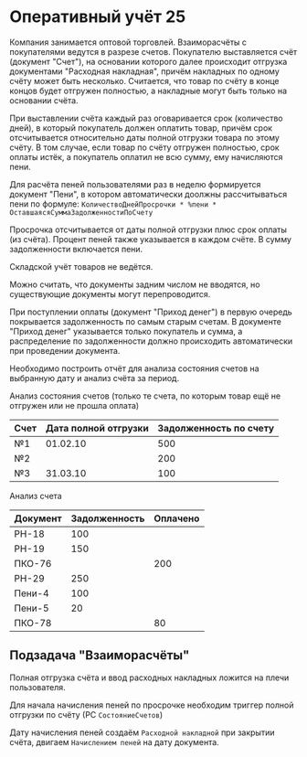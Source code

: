 # Оперативный учёт 25

Компания занимается оптовой торговлей. Взаиморасчёты с покупателями ведутся в разрезе счетов. Покупателю выставляется счёт (документ "Счет"), на основании которого далее происходит отгрузка документами "Расходная накладная", причём накладных по одному счёту может быть несколько. Считается, что товар по счёту в конце концов будет отгружен полностью, а накладные могут быть только на основании счёта.

При выставлении счёта каждый раз оговаривается срок (количество дней), в который покупатель должен оплатить товар, причём срок отсчитывается относительно даты полной отгрузки товара по этому счёту. В том случае, если товар по счёту отгружен полностью, срок оплаты истёк, а покупатель оплатил не всю сумму, ему начисляются пени.

Для расчёта пеней пользователями раз в неделю формируется документ "Пени", в котором автоматически доолжны рассчитываться пени по формуле:
`КоличествоДнейПросрочки * %пени * ОставшаясяСуммаЗадолженностиПоСчету`

Просрочка отсчитывается от даты полной отгрузки плюс срок оплаты (из счёта). Процент пеней также указывается в каждом счёте. В сумму задолженности включается пени.

Складской учёт товаров не ведётся.

Можно считать, что документы задним числом не вводятся, но существующие документы могут перепроводится.

При поступлении оплаты (документ "Приход денег") в первую очередь покрывается задолженность по самым старым счетам. В документе "Приход денег" указывается только покупатель и сумма, а распределение по задолженности должно происходить автоматически при проведении документа.

Необходимо построить отчёт для анализа состояния счетов на выбранную дату и анализ счёта за период.

Анализ состояния счетов (только те счета, по которым товар ещё не отгружен или не прошла оплата)

Счет | Дата полной отгрузки | Задолженность по счету
---- | -------------------- | ----------------------
№1 | 01.02.10 | 500
№2 | | 200
№3 | 31.03.10 | 100

Анализ счета

Документ | Задолженность | Оплачено
-------- | ------------- | --------
РН-18 | 100 | 
РН-19 | 150 | 
ПКО-76 | | 200
РН-29 | 250 | 
Пени-4 | 100 | 
Пени-5 | 20 | 
ПКО-78 | | 80


## Подзадача "Взаиморасчёты"

Полная отгрузка счёта и ввод расходных накладных ложится на плечи пользователя.

Для начала начисления пеней по просрочке необходим триггер полной отгрузки по счёту (РС `СостояниеСчетов`)

Дату начисления пеней создаём `Расходной накладной` при закрытии счёта, двигаем `Начислением пеней` на дату документа.
